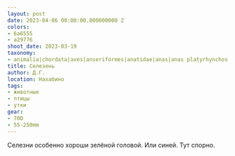 ```yaml
---
layout: post
date: 2023-04-06 00:00:00.000000000 Z
colors:
- 6a6555
- a29776
shoot_date: 2023-03-19
taxonomy:
- animalia|chordata|aves|anseriformes|anatidae|anas|anas platyrhynchos
title: Селезень
author: Д.Г.
location: Нахабино
tags:
- животные
- птицы
- утки
gear:
- 70D
- 55-250mm
---
```

Селезни особенно хороши зелёной головой. Или синей. Тут спорно.

